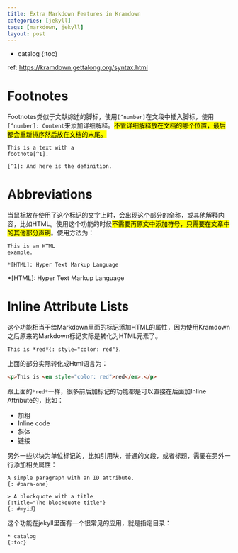 ```yaml
---
title: Extra Markdown Features in Kramdown
categories: [jekyll]
tags: [markdown, jekyll]
layout: post
---
```


* catalog
{:toc}

ref: https://kramdown.gettalong.org/syntax.html

# Footnotes

Footnotes类似于文献综述的脚标，使用`[^number]`在文段中插入脚标，使用`[^number]: Content`来添加详细解释。<mark>不管详细解释放在文档的哪个位置，最后都会重新排序然后放在文档的末尾。</mark>

```
This is a text with a
footnote[^1].

[^1]: And here is the definition.
```

# Abbreviations

当鼠标放在使用了这个标记的文字上时，会出现这个部分的全称，或其他解释内容，比如HTML。使用这个功能的时候<mark>不需要再原文中添加符号，只需要在文章中的其他部分声明</mark>。使用方法为：

```
This is an HTML
example.

*[HTML]: Hyper Text Markup Language
```

*[HTML]: Hyper Text Markup Language

# Inline Attribute Lists

这个功能相当于给Markdown里面的标记添加HTML的属性，因为使用Kramdown之后原来的Markdown标记实际是转化为HTML元素了。

```
This is *red*{: style="color: red"}.
```

上面的部分实际转化成Html语言为：

```html
<p>This is <em style="color: red">red</em>.</p>
```

跟上面的`*red*`一样，很多前后加标记的功能都是可以直接在后面加Inline Attribute的，比如：

- 加粗
- Inline code
- 斜体
- 链接

另外一些以块为单位标记的，比如引用块，普通的文段，或者标题，需要在另外一行添加相关属性：

```
A simple paragraph with an ID attribute.
{: #para-one}

> A blockquote with a title
{:title="The blockquote title"}
{: #myid}
```

这个功能在jekyll里面有一个很常见的应用，就是指定目录：

```
* catalog
{:toc}
```
